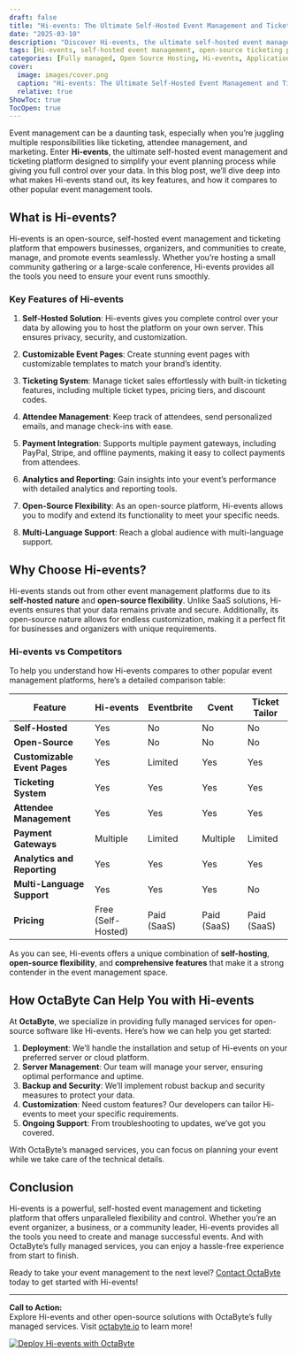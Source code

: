 ```yaml
---
draft: false
title: "Hi-events: The Ultimate Self-Hosted Event Management and Ticketing Platform"
date: "2025-03-10"
description: "Discover Hi-events, the ultimate self-hosted event management and ticketing platform. Learn how it simplifies event planning, ticketing, and attendee management while offering full control over your data. Perfect for businesses, organizers, and communities looking for a customizable, open-source solution."
tags: [Hi-events, self-hosted event management, open-source ticketing platform, event planning software, event management tools, Hi-events vs competitors, open-source software, OctaByte managed services]
categories: [Fully managed, Open Source Hosting, Hi-events, Applications, Others]
cover:
  image: images/cover.png
  caption: "Hi-events: The Ultimate Self-Hosted Event Management and Ticketing Platform"
  relative: true
ShowToc: true
TocOpen: true
---
```



Event management can be a daunting task, especially when you’re juggling multiple responsibilities like ticketing, attendee management, and marketing. Enter **Hi-events**, the ultimate self-hosted event management and ticketing platform designed to simplify your event planning process while giving you full control over your data. In this blog post, we’ll dive deep into what makes Hi-events stand out, its key features, and how it compares to other popular event management tools.

## What is Hi-events?

Hi-events is an open-source, self-hosted event management and ticketing platform that empowers businesses, organizers, and communities to create, manage, and promote events seamlessly. Whether you’re hosting a small community gathering or a large-scale conference, Hi-events provides all the tools you need to ensure your event runs smoothly.

### Key Features of Hi-events

1. **Self-Hosted Solution**: Hi-events gives you complete control over your data by allowing you to host the platform on your own server. This ensures privacy, security, and customization.

2. **Customizable Event Pages**: Create stunning event pages with customizable templates to match your brand’s identity.

3. **Ticketing System**: Manage ticket sales effortlessly with built-in ticketing features, including multiple ticket types, pricing tiers, and discount codes.

4. **Attendee Management**: Keep track of attendees, send personalized emails, and manage check-ins with ease.

5. **Payment Integration**: Supports multiple payment gateways, including PayPal, Stripe, and offline payments, making it easy to collect payments from attendees.

6. **Analytics and Reporting**: Gain insights into your event’s performance with detailed analytics and reporting tools.

7. **Open-Source Flexibility**: As an open-source platform, Hi-events allows you to modify and extend its functionality to meet your specific needs.

8. **Multi-Language Support**: Reach a global audience with multi-language support.

## Why Choose Hi-events?

Hi-events stands out from other event management platforms due to its **self-hosted nature** and **open-source flexibility**. Unlike SaaS solutions, Hi-events ensures that your data remains private and secure. Additionally, its open-source nature allows for endless customization, making it a perfect fit for businesses and organizers with unique requirements.

### Hi-events vs Competitors

To help you understand how Hi-events compares to other popular event management platforms, here’s a detailed comparison table:

| Feature                  | Hi-events               | Eventbrite              | Cvent                   | Ticket Tailor           |
|--------------------------|-------------------------|-------------------------|-------------------------|-------------------------|
| **Self-Hosted**          | Yes                     | No                      | No                      | No                      |
| **Open-Source**          | Yes                     | No                      | No                      | No                      |
| **Customizable Event Pages** | Yes               | Limited                 | Yes                     | Yes                     |
| **Ticketing System**     | Yes                     | Yes                     | Yes                     | Yes                     |
| **Attendee Management**  | Yes                     | Yes                     | Yes                     | Yes                     |
| **Payment Gateways**     | Multiple                | Limited                 | Multiple                | Limited                 |
| **Analytics and Reporting** | Yes                | Yes                     | Yes                     | Yes                     |
| **Multi-Language Support** | Yes                  | Yes                     | Yes                     | No                      |
| **Pricing**              | Free (Self-Hosted)      | Paid (SaaS)             | Paid (SaaS)             | Paid (SaaS)             |

As you can see, Hi-events offers a unique combination of **self-hosting**, **open-source flexibility**, and **comprehensive features** that make it a strong contender in the event management space.

## How OctaByte Can Help You with Hi-events

At **OctaByte**, we specialize in providing fully managed services for open-source software like Hi-events. Here’s how we can help you get started:

1. **Deployment**: We’ll handle the installation and setup of Hi-events on your preferred server or cloud platform.
2. **Server Management**: Our team will manage your server, ensuring optimal performance and uptime.
3. **Backup and Security**: We’ll implement robust backup and security measures to protect your data.
4. **Customization**: Need custom features? Our developers can tailor Hi-events to meet your specific requirements.
5. **Ongoing Support**: From troubleshooting to updates, we’ve got you covered.

With OctaByte’s managed services, you can focus on planning your event while we take care of the technical details.

## Conclusion

Hi-events is a powerful, self-hosted event management and ticketing platform that offers unparalleled flexibility and control. Whether you’re an event organizer, a business, or a community leader, Hi-events provides all the tools you need to create and manage successful events. And with OctaByte’s fully managed services, you can enjoy a hassle-free experience from start to finish.

Ready to take your event management to the next level? [Contact OctaByte](https://octabyte.io) today to get started with Hi-events!

---

**Call to Action:**  
Explore Hi-events and other open-source solutions with OctaByte’s fully managed services. Visit [octabyte.io](https://octabyte.io) to learn more!

[![Deploy Hi-events with OctaByte](/images/deploy-on-octabyte.png)](https://octabyte.io/fully-managed-open-source-services/applications/others/hi-events)